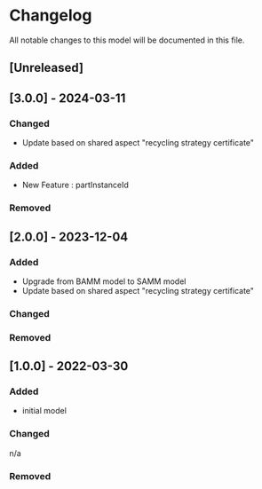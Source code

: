 # Changelog
All notable changes to this model will be documented in this file.

## [Unreleased]

## [3.0.0] - 2024-03-11
### Changed
- Update based on shared aspect "recycling strategy certificate"

### Added
- New Feature : partInstanceId

### Removed

## [2.0.0] - 2023-12-04
### Added
- Upgrade from BAMM model to SAMM model
- Update based on shared aspect "recycling strategy certificate"

### Changed


### Removed

## [1.0.0] - 2022-03-30
### Added
- initial model

### Changed
n/a

### Removed
